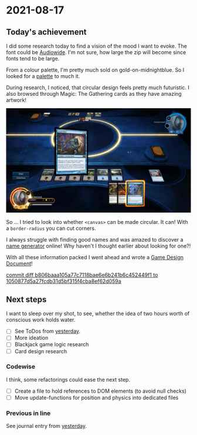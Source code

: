 # 2021-08-17

## Today's achievement

I did some research today to find a vision of the mood I want to evoke.
The font could be [Audiowide][audiowide].
I'm not sure, how large the zip will become since fonts tend to be large.

From a colour palette, I'm pretty much sold on gold-on-midnightblue.
So I looked for a [palette][palette] to much it.

During research, I noticed, that circular design feels pretty much
futuristic. I also browsed through Magic: The Gathering cards as they have
amazing artwork!

[![screenshot of Duels of the Planeswalker 2014][idea]][dotp]

So … I tried to look into whether `<canvas>` can be made circular.
It can! With a `border-radius` you can cut corners.

I always struggle with finding good names and was amazed to discover a
[name generator][names] online! Why haven't I thought earlier about looking
for one?!

With all these information packed I went ahead and wrote a
[Game Design Document][gdd]!

[commit diff b806baaa105a77c7118bae6e6b241b6c452449f1 to 1050877d5a27fcdb31d5bf315f4cba8ef62d059a][diff]

## Next steps

I want to sleep over my shot, to see, whether the idea of two hours worth of
conscious work holds water.

- [ ] See ToDos from [yesterday][yesterday].
- [ ] More ideation
- [ ] Blackjack game logic research
- [ ] Card design research

### Codewise

I think, some refactorings could ease the next step.

- [ ] Create a file to hold references to DOM elements (to avoid null checks)
- [ ] Move update-functions for position and physics into dedicated files

### Previous in line

See journal entry from [yesterday][yesterday].

[audiowide]: https://www.1001fonts.com/audiowide-font.html
[diff]: https://jaenis.ch/hobbies/coding/repos/ryuno-ki/js13kgames-2021/compare/b806baaa105a77c7118bae6e6b241b6c452449f1...1050877d5a27fcdb31d5bf315f4cba8ef62d059a
[dotp]: https://www.forbes.com/sites/games/2013/06/26/magic-2014-review-the-best-introductions-pc/
[gdd]: ../gdd/
[idea]: ../gdd/ideas/mtg.jpg
[mtg]: https://b-i.forbesimg.com/games/files/2013/06/2013-06-26_00005.jpg
[names]: https://blog.reedsy.com/character-name-generator/
[palette]: https://coolors.co/191970-ffd700-f95738-70798c-89d2dc
[yesterday]: ./2021-08-17.md
